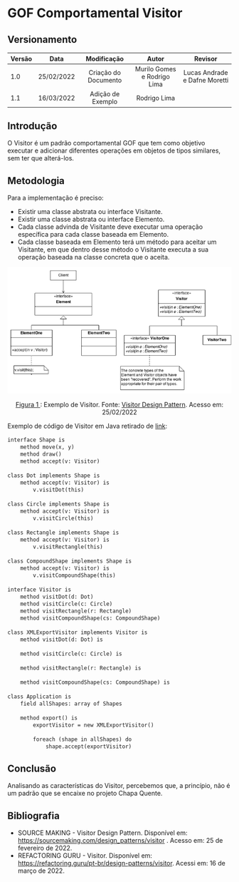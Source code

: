 # GOF Comportamental Visitor

## Versionamento

| Versão |    Data    |     Modificação      | Autor | Revisor |
| ------ | :--------: | :------------------: | :---: | :-----: |
| 1.0    | 25/02/2022 | Criação do Documento | Murilo Gomes e Rodrigo Lima | Lucas Andrade e Dafne Moretti |
| 1.1    | 16/03/2022 | Adição de Exemplo | Rodrigo Lima |     |

<!-- NÃO ESQUECER DE ADICIONAR AO "/_sidebar.md" -->

## Introdução
O Visitor é um padrão comportamental GOF que tem como objetivo executar e adicionar diferentes operações em objetos de tipos similares, sem ter que alterá-los. 

## Metodologia
Para a implementação é preciso:
 - Existir uma classe abstrata ou interface Visitante.
 - Existir uma classe abstrata ou interface Elemento.
 - Cada classe advinda de Visitante deve executar uma operação específica para cada classe baseada em Elemento.
 - Cada classe baseada em Elemento terá um método para aceitar um Visitante, em que dentro desse método o Visitante executa a sua operação baseada na classe concreta que o aceita.

![Exemplo de Visitor](../../assets/images/visitor.png)

<figcaption style="text-align: center"><a href="../../assets/images/visitor.png" >Figura 1 </a>: Exemplo de Visitor. Fonte: <a href="https://sourcemaking.com/design_patterns/visitor" > Visitor Design Pattern</a>. Acesso em: 25/02/2022 </figcaption>

Exemplo de código de Visitor em Java retirado de [link](https://refactoring.guru/pt-br/design-patterns/visitor):

```
interface Shape is
    method move(x, y)
    method draw()
    method accept(v: Visitor)

class Dot implements Shape is
    method accept(v: Visitor) is
        v.visitDot(this)

class Circle implements Shape is
    method accept(v: Visitor) is
        v.visitCircle(this)

class Rectangle implements Shape is
    method accept(v: Visitor) is
        v.visitRectangle(this)

class CompoundShape implements Shape is
    method accept(v: Visitor) is
        v.visitCompoundShape(this)

interface Visitor is
    method visitDot(d: Dot)
    method visitCircle(c: Circle)
    method visitRectangle(r: Rectangle)
    method visitCompoundShape(cs: CompoundShape)

class XMLExportVisitor implements Visitor is
    method visitDot(d: Dot) is

    method visitCircle(c: Circle) is

    method visitRectangle(r: Rectangle) is

    method visitCompoundShape(cs: CompoundShape) is

class Application is
    field allShapes: array of Shapes

    method export() is
        exportVisitor = new XMLExportVisitor()

        foreach (shape in allShapes) do
            shape.accept(exportVisitor)
```


## Conclusão
Analisando as características do Visitor, percebemos que, a princípio, não é um padrão que se encaixe no projeto Chapa Quente.

## Bibliografia
* SOURCE MAKING - Visitor Design Pattern. Disponível em: https://sourcemaking.com/design_patterns/visitor . Acesso em: 25 de fevereiro de 2022.
* REFACTORING GURU - Visitor. Disponível em: https://refactoring.guru/pt-br/design-patterns/visitor. Acessi em: 16 de março de 2022.

